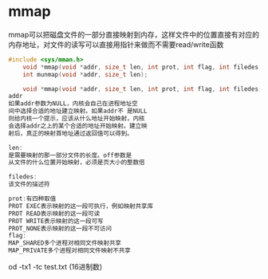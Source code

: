 # mmap
mmap可以把磁盘文件的一部分直接映射到内存，这样文件中的位置直接有对应的内存地址，对文件的读写可以直接用指针来做而不需要read/write函数

``` c 
#include <sys/mman.h>
    void *mmap(void *addr, size_t len, int prot, int flag, int filedes, off_t off);
    int munmap(void *addr, size_t len);
```

``` c
    void *mmap(void *addr, size_t len, int prot, int flag, int filedes, off_t off);
addr
如果addr参数为NULL，内核会自己在进程地址空
间中选择合适的地址建立映射。如果addr不 是NULL
则给内核一个提示，应该从什么地址开始映射，内核
会选择addr之上的某个合适的地址开始映射。建立映
射后，真正的映射首地址通过返回值可以得到。

len:
是需要映射的那一部分文件的长度。off参数是
从文件的什么位置开始映射，必须是页大小的整数倍

filedes:
该文件的描述符

prot:有四种取值
PROT EXEC表示映射的这一段可执行，例如映射共享库
PROT READ表示映射的这一段可读
PROT WRITE表示映射的这一段可写
PROT_NONE表示映射的这一段不可访问
flag:
MAP_SHARED多个进程对相同文件映射共享
MAP_PRIVATE多个进程对相同文件映射不共享
```
od -tx1 -tc test.txt (16进制数)
